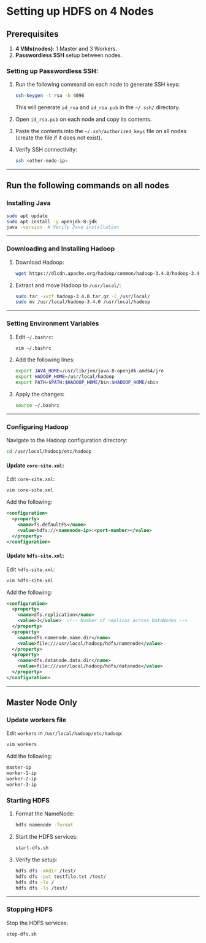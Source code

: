 # Setting up HDFS on 4 Nodes

## Prerequisites
1. **4 VMs(nodes)**: 1 Master and 3 Workers.
2. **Passwordless SSH** setup between nodes.

### Setting up Passwordless SSH:
1. Run the following command on each node to generate SSH keys:
   ```bash
   ssh-keygen -t rsa -b 4096
   ```
   This will generate `id_rsa` and `id_rsa.pub` in the `~/.ssh/` directory.

2. Open `id_rsa.pub` on each node and copy its contents.

3. Paste the contents into the `~/.ssh/authorized_keys` file on all nodes (create the file if it does not exist).

4. Verify SSH connectivity:
   ```bash
   ssh <other-node-ip>
   ```

---
## Run the following commands on all nodes

### Installing Java
```bash
sudo apt update
sudo apt install -y openjdk-8-jdk
java -version  # Verify Java installation
```

---

### Downloading and Installing Hadoop
1. Download Hadoop:
   ```bash
   wget https://dlcdn.apache.org/hadoop/common/hadoop-3.4.0/hadoop-3.4.0.tar.gz
   ```

2. Extract and move Hadoop to `/usr/local/`:
   ```bash
   sudo tar -xvzf hadoop-3.4.0.tar.gz -C /usr/local/
   sudo mv /usr/local/hadoop-3.4.0 /usr/local/hadoop
   ```

---

### Setting Environment Variables
1. Edit `~/.bashrc`:
   ```bash
   vim ~/.bashrc
   ```

2. Add the following lines:
   ```bash
   export JAVA_HOME=/usr/lib/jvm/java-8-openjdk-amd64/jre
   export HADOOP_HOME=/usr/local/hadoop
   export PATH=$PATH:$HADOOP_HOME/bin:$HADOOP_HOME/sbin
   ```

3. Apply the changes:
   ```bash
   source ~/.bashrc
   ```

---

### Configuring Hadoop
Navigate to the Hadoop configuration directory:
```bash
cd /usr/local/hadoop/etc/hadoop
```

#### Update `core-site.xml`:
Edit `core-site.xml`:
```bash
vim core-site.xml
```
Add the following:
```xml
<configuration>
  <property>
    <name>fs.defaultFS</name>
    <value>hdfs://<namenode-ip>:<port-number></value>
  </property>
</configuration>
```

#### Update `hdfs-site.xml`:
Edit `hdfs-site.xml`:
```bash
vim hdfs-site.xml
```
Add the following:
```xml
<configuration>
  <property>
    <name>dfs.replication</name>
    <value>3</value>  <!-- Number of replicas across DataNodes -->
  </property>
  <property>
    <name>dfs.namenode.name.dir</name>
    <value>file:///usr/local/hadoop/hdfs/namenode</value>
  </property>
  <property>
    <name>dfs.datanode.data.dir</name>
    <value>file:///usr/local/hadoop/hdfs/datanode</value>
  </property>
</configuration>
```

---

## Master Node Only

### Update workers file 
Edit `workers` in `/usr/local/hadoop/etc/hadoop`:
```bash
vim workers
```
Add the following:
```xml
master-ip
worker-1-ip
worker-2-ip
worker-3-ip
```

### Starting HDFS
1. Format the NameNode:
   ```bash
   hdfs namenode -format
   ```

2. Start the HDFS services:
   ```bash
   start-dfs.sh
   ```

3. Verify the setup:
   ```bash
   hdfs dfs -mkdir /test/
   hdfs dfs -put testfile.txt /test/
   hdfs dfs -ls /
   hdfs dfs -ls /test/
   ```

---

### Stopping HDFS
Stop the HDFS services:
```bash
stop-dfs.sh
